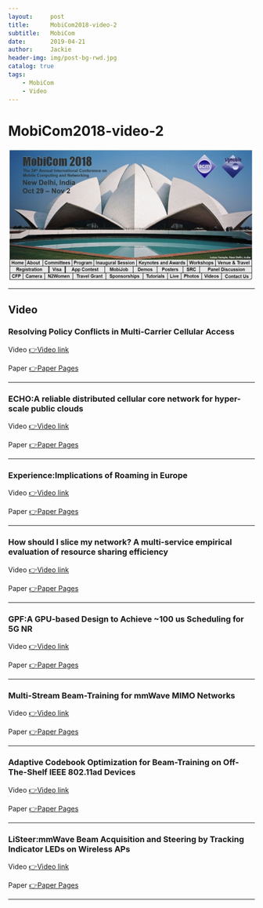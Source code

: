 ```yaml
---
layout:     post
title:      MobiCom2018-video-2
subtitle:   MobiCom
date:       2019-04-21
author:     Jackie
header-img: img/post-bg-rwd.jpg
catalog: true
tags:
    - MobiCom
    - Video
---
```


# MobiCom2018-video-2

![](https://raw.githubusercontent.com/a416485164/a416485164.github.io/master/img/MobiCom2018_1.jpg)

***

## Video

### Resolving Policy Conflicts in Multi-Carrier Cellular Access

<p>Video <a href="https://www.youtube.com/watch?v=aH741eAXxSU&feature=youtu.be">👉Video link</a></p>

<p>Paper <a href="https://www.cs.purdue.edu/homes/chunyi/pubs/mobicom18-yuan.pdf">👉Paper Pages</a></p>

***

### ECHO:A reliable distributed cellular core network for hyper-scale public clouds

<p>Video <a href="https://www.youtube.com/watch?v=vf78318OG-k&feature=youtu.be">👉Video link</a></p>

<p>Paper <a href="https://www.microsoft.com/en-us/research/uploads/prod/2018/07/ECHO-Mobicom.pdf">👉Paper Pages</a></p>

***

### Experience:Implications of Roaming in Europe

<p>Video <a href="https://www.youtube.com/watch?v=LKpUpcjy4b0&feature=youtu.be">👉Video link</a></p>

<p>Paper <a href="http://aura.abdn.ac.uk/bitstream/handle/2164/11656/com266e_mandalaria.pdf?sequence=1&isAllowed=y">👉Paper Pages</a></p>

***

### How should I slice my network? A multi-service empirical evaluation of resource sharing efficiency

<p>Video <a href="https://www.youtube.com/watch?v=djUGQphV_yE&feature=youtu.be">👉Video link</a></p>

<p>Paper <a href="http://eprints.networks.imdea.org/1930/1/How_Should_I_Slice_My_Network_2018_EN.pdf">👉Paper Pages</a></p>

***

### GPF:A GPU-based Design to Achieve ~100 us Scheduling for 5G NR

<p>Video <a href="https://www.youtube.com/watch?v=o4Wwo3O2p4E&feature=youtu.be">👉Video link</a></p>

<p>Paper <a href="https://par.nsf.gov/servlets/purl/10090368">👉Paper Pages</a></p>

***

### Multi-Stream Beam-Training for mmWave MIMO Networks

<p>Video <a href="https://www.youtube.com/watch?v=ekgxMw0-u5c&feature=youtu.be">👉Video link</a></p>

<p>Paper <a href="https://par.nsf.gov/servlets/purl/10075401">👉Paper Pages</a></p>

***

### Adaptive Codebook Optimization for Beam-Training on Off-The-Shelf IEEE 802.11ad Devices 

<p>Video <a href="https://www.youtube.com/watch?v=mHM0-DHVYo0&feature=youtu.be">👉Video link</a></p>

<p>Paper <a href="http://eprints.networks.imdea.org/1880/1/Adaptive_Codebook_Optimization_Beam_Training_Off-the-Shelf_IEEE%20802.11ad_Devices_2018_EN.pdf">👉Paper Pages</a></p>

***

### LiSteer:mmWave Beam Acquisition and Steering by Tracking Indicator LEDs on Wireless APs 

<p>Video <a href="https://www.youtube.com/watch?v=tZMRK6k4EXg&feature=youtu.be">👉Video link</a></p>

<p>Paper <a href="https://cpb-us-e1.wpmucdn.com/blogs.rice.edu/dist/2/3274/files/2018/07/Haider-LiSteer-ACM_MobiCom_2018-2-12yx35f.pdf">👉Paper Pages</a></p>

***






